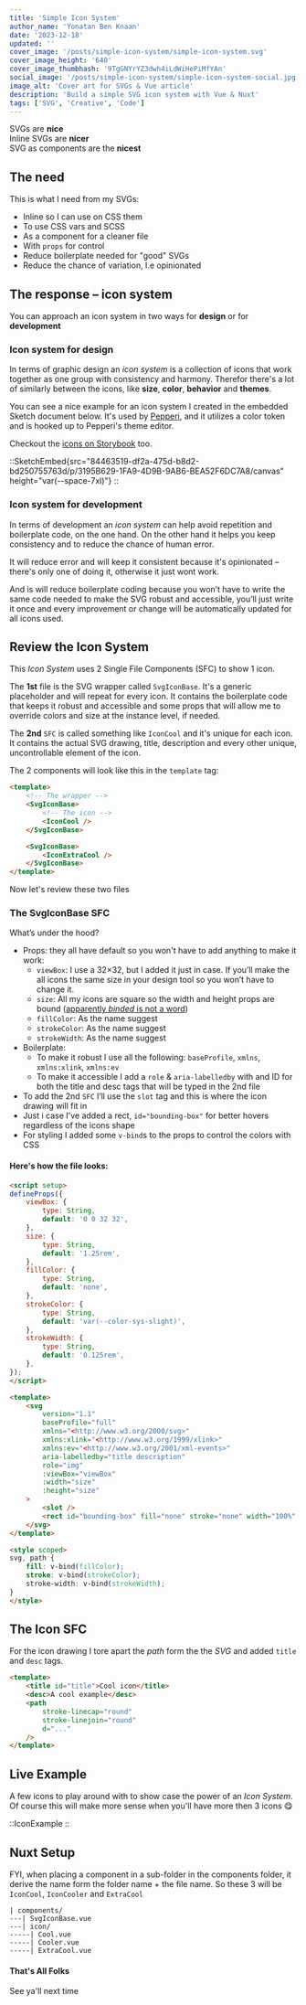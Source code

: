 ```yaml
---
title: 'Simple Icon System'
author_name: 'Yonatan Ben Knaan'
date: '2023-12-18'
updated: ''
cover_image: '/posts/simple-icon-system/simple-icon-system.svg'
cover_image_height: '640'
cover_image_thumbhash: '9TgGNYrYZ3dwh4iLdWiHePiMfYAn'
social_image: '/posts/simple-icon-system/simple-icon-system-social.jpg'
image_alt: 'Cover art for SVGs & Vue article'
description: 'Build a simple SVG icon system with Vue & Nuxt'
tags: ['SVG', 'Creative', 'Code']
--- 
```


SVGs are **nice**  
Inline SVGs are **nicer**  
SVG as components are the **nicest**

## The need

This is what I need from my SVGs:

- Inline so I can use on CSS them
- To use CSS vars and SCSS
- As a component for a cleaner file
- With `props` for control
- Reduce boilerplate needed for "good" SVGs
- Reduce the chance of variation, I.e opinionated

## The response – icon system

You can approach an icon system in two ways for **design** or for **development**

### Icon system for design

In terms of graphic design an *icon system* is a collection of icons that work together as one group with consistency and harmony. Therefor there's a lot of similarly between the icons, like **size**, **color**, **behavior** and **themes**.

You can see a nice example for an icon system I created in the embedded Sketch document below. It's used by [Pepperi](https://www.pepperi.com/), and it utilizes a color token and is hooked up to Pepperi's theme editor. 

Checkout the [icons on Storybook](https://60ae3e9eff8e4c003b2f90d4-rocitoujqz.chromatic.com/?path=/docs/components-icon--base) too.

::SketchEmbed{src="84463519-df2a-475d-b8d2-bd250755763d/p/3195B629-1FA9-4D9B-9AB6-BEA52F6DC7A8/canvas" height="var(--space-7xl)"}
::

### Icon system for development

In terms of development an *icon system* can help avoid repetition and boilerplate code, on the one hand. On the other hand it helps you keep consistency and to reduce the chance of human error. 

It will reduce error and will keep it consistent because it's opinionated – there's only one of doing it, otherwise it just wont work. 

And is will reduce boilerplate coding because you won’t have to write the same code needed to make the SVG robust and accessible, you’ll just write it once and every improvement or change  will be automatically updated for all icons used.

## Review the Icon System

This *Icon System* uses 2 Single File Components (SFC) to show 1 icon.

The **1st** file is the SVG wrapper called `SvgIconBase`. It's a generic placeholder and will repeat for every icon. It contains the boilerplate code that keeps it robust and accessible and some props that will allow me to override colors and size at the instance level, if needed.

The **2nd** `SFC` is called something like `IconCool` and it's unique for each icon. It contains the actual SVG drawing, title, description and every other unique, uncontrollable element of the icon.

The 2 components will look like this in the `template` tag:

```html
<template>
	<!-- The wrapper -->
	<SvgIconBase>
		<!-- The icon -->
		<IconCool />
	</SvgIconBase>

	<SvgIconBase>
		<IconExtraCool />
	</SvgIconBase>
</template>

```

Now let's review these two files

### The SvgIconBase SFC

What’s under the hood?

- Props: they all have default so you won't have to add anything to make it work:
    - `viewBox`: I use a 32×32, but I added it just in case. If you’ll make the all icons the same size in your design tool so you won’t have to change it.
    - `size`: All my icons are square so the width and height props are bound ([apparently *binded* is not a word](https://writingexplained.org/binded-or-bound))
    - `fillColor`: As the name suggest
    - `strokeColor`: As the name suggest
    - `strokeWidth`: As the name suggest
- Boilerplate:
    - To make it robust I use all the following: `baseProfile`, `xmlns`, `xmlns:xlink`, `xmlns:ev`
    - To make it accessible I add a `role` & `aria-labelledby` with and ID for both the title and desc tags that will be typed in the 2nd file
- To add the 2nd `SFC` I’ll use the `slot` tag and this is where the icon drawing will fit in
- Just i case I've added a rect, `id="bounding-box"` for better hovers regardless of the icons shape
- For styling I added some `v-bind`s to the props to control the colors with CSS

#### Here's how the file looks:

```html
<script setup>
defineProps({
	viewBox: {
		type: String,
		default: '0 0 32 32',
	},
	size: {
		type: String,
		default: '1.25rem',
	},
	fillColor: {
		type: String,
		default: 'none',
	},
	strokeColor: {
		type: String,
		default: 'var(--color-sys-slight)',
	},
	strokeWidth: {
		type: String,
		default: '0.125rem',
	},
});
</script>

<template>
	<svg
		version="1.1"
		baseProfile="full"
		xmlns="<http://www.w3.org/2000/svg>"
		xmlns:xlink="<http://www.w3.org/1999/xlink>"
		xmlns:ev="<http://www.w3.org/2001/xml-events>"
		aria-labelledby="title description"
		role="img"
		:viewBox="viewBox"
		:width="size"
		:height="size"
	>
		<slot />
		<rect id="bounding-box" fill="none" stroke="none" width="100%" height="100%" />
	</svg>
</template>

<style scoped>
svg, path {
	fill: v-bind(fillColor);
	stroke: v-bind(strokeColor);
	stroke-width: v-bind(strokeWidth);
}
</style>

```

## The Icon SFC

For the icon drawing I tore apart the *path* form the the *SVG* and added `title` and `desc` tags.

```html
<template>
	<title id="title">Cool icon</title>
	<desc>A cool example</desc>
	<path
		stroke-linecap="round"
		stroke-linejoin="round"
		d="..."
	/>
</template>

```

## Live Example

A few icons to play around with to show case the power of an *Icon System*. Of course this will make more sense when you'll have more then 3 icons 😋

::IconExample
::

## Nuxt Setup

FYI, when placing a component in a sub-folder in the components folder, it derive the name form the folder name + the file name. So these 3 will be `IconCool`, `IconCooler` and `ExtraCool`

```
| components/
---| SvgIconBase.vue
---| icon/
-----| Cool.vue
-----| Cooler.vue
-----| ExtraCool.vue
```

#### That's All Folks

See ya'll next time
